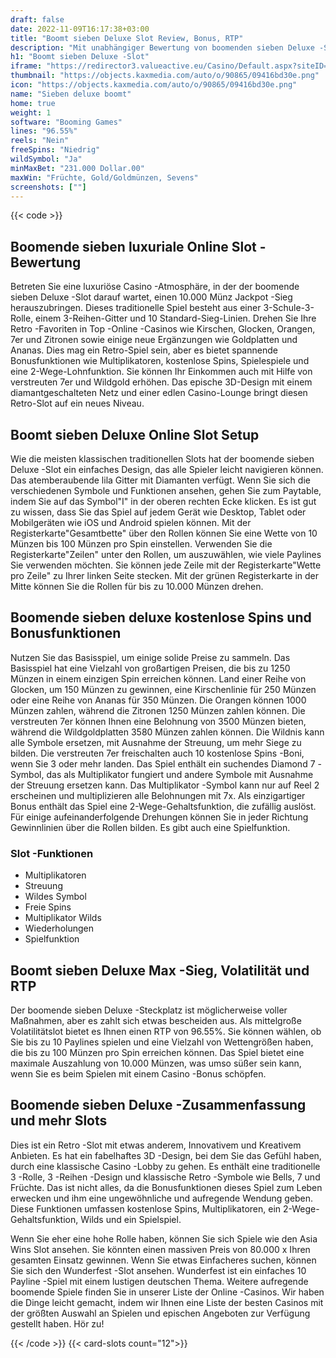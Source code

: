 ```yaml
---
draft: false
date: 2022-11-09T16:17:38+03:00
title: "Boomt sieben Deluxe Slot Review, Bonus, RTP"
description: "Mit unabhängiger Bewertung von boomenden sieben Deluxe -Slot aus boomenden Spielen können Sie kostenlos oder echtes Geld spielen und hier einen Bonus erhalten!"
h1: "Boomt sieben Deluxe -Slot"
iframe: "https://redirector3.valueactive.eu/Casino/Default.aspx?siteID=MIT&playmode=demo&serverid=1866&ul=en&applicationID=7217&currency=EUR&ModuleID=19661&ClientID=50300&ProductID=30&gameID=58231b3d381e0c00c400000d"
thumbnail: "https://objects.kaxmedia.com/auto/o/90865/09416bd30e.png"
icon: "https://objects.kaxmedia.com/auto/o/90865/09416bd30e.png"
name: "Sieben deluxe boomt"
home: true
weight: 1
software: "Booming Games"
lines: "96.55%"
reels: "Nein"
freeSpins: "Niedrig"
wildSymbol: "Ja"
minMaxBet: "231.000 Dollar.00"
maxWin: "Früchte, Gold/Goldmünzen, Sevens"
screenshots: [""]
---
```


{{< code >}}<h2>Boomende sieben luxuriale Online Slot -Bewertung</h2><p>Betreten Sie eine luxuriöse Casino -Atmosphäre, in der der boomende sieben Deluxe -Slot darauf wartet, einen 10.000 Münz Jackpot -Sieg herauszubringen. Dieses traditionelle Spiel besteht aus einer 3-Schule-3-Rolle, einem 3-Reihen-Gitter und 10 Standard-Sieg-Linien. Drehen Sie Ihre Retro -Favoriten in Top -Online -Casinos wie Kirschen, Glocken, Orangen, 7er und Zitronen sowie einige neue Ergänzungen wie Goldplatten und Ananas. Dies mag ein Retro-Spiel sein, aber es bietet spannende Bonusfunktionen wie Multiplikatoren, kostenlose Spins, Spielespiele und eine 2-Wege-Lohnfunktion. Sie können Ihr Einkommen auch mit Hilfe von verstreuten 7er und Wildgold erhöhen. Das epische 3D-Design mit einem diamantgeschalteten Netz und einer edlen Casino-Lounge bringt diesen Retro-Slot auf ein neues Niveau.</p><h2>Boomt sieben Deluxe Online Slot Setup</h2><p>Wie die meisten klassischen traditionellen Slots hat der boomende sieben Deluxe -Slot ein einfaches Design, das alle Spieler leicht navigieren können. Das atemberaubende lila Gitter mit Diamanten verfügt. Wenn Sie sich die verschiedenen Symbole und Funktionen ansehen, gehen Sie zum Paytable, indem Sie auf das Symbol"I" in der oberen rechten Ecke klicken. Es ist gut zu wissen, dass Sie das Spiel auf jedem Gerät wie Desktop, Tablet oder Mobilgeräten wie iOS und Android spielen können. Mit der Registerkarte"Gesamtbette" über den Rollen können Sie eine Wette von 10 Münzen bis 100 Münzen pro Spin einstellen. Verwenden Sie die Registerkarte"Zeilen" unter den Rollen, um auszuwählen, wie viele Paylines Sie verwenden möchten. Sie können jede Zeile mit der Registerkarte"Wette pro Zeile" zu Ihrer linken Seite stecken. Mit der grünen Registerkarte in der Mitte können Sie die Rollen für bis zu 10.000 Münzen drehen.</p><h2>Boomende sieben deluxe kostenlose Spins und Bonusfunktionen</h2><p>Nutzen Sie das Basisspiel, um einige solide Preise zu sammeln. Das Basisspiel hat eine Vielzahl von großartigen Preisen, die bis zu 1250 Münzen in einem einzigen Spin erreichen können. Land einer Reihe von Glocken, um 150 Münzen zu gewinnen, eine Kirschenlinie für 250 Münzen oder eine Reihe von Ananas für 350 Münzen. Die Orangen können 1000 Münzen zahlen, während die Zitronen 1250 Münzen zahlen können. Die verstreuten 7er können Ihnen eine Belohnung von 3500 Münzen bieten, während die Wildgoldplatten 3580 Münzen zahlen können. Die Wildnis kann alle Symbole ersetzen, mit Ausnahme der Streuung, um mehr Siege zu bilden. Die verstreuten 7er freischalten auch 10 kostenlose Spins -Boni, wenn Sie 3 oder mehr landen. Das Spiel enthält ein suchendes Diamond 7 -Symbol, das als Multiplikator fungiert und andere Symbole mit Ausnahme der Streuung ersetzen kann. Das Multiplikator -Symbol kann nur auf Reel 2 erscheinen und multiplizieren alle Belohnungen mit 7x. Als einzigartiger Bonus enthält das Spiel eine 2-Wege-Gehaltsfunktion, die zufällig auslöst. Für einige aufeinanderfolgende Drehungen können Sie in jeder Richtung Gewinnlinien über die Rollen bilden. Es gibt auch eine Spielfunktion.</p><h3>
Slot -Funktionen</h3><ul>
<li></span>
Multiplikatoren</li>
<li></span>
Streuung</li>
<li></span>
Wildes Symbol</li>
<li></span>
Freie Spins</li>
<li></span>
Multiplikator Wilds</li>
<li></span>
Wiederholungen</li>
<li></span>
Spielfunktion</li></ul><h2>Boomt sieben Deluxe Max -Sieg, Volatilität und RTP</h2><p>Der boomende sieben Deluxe -Steckplatz ist möglicherweise voller Maßnahmen, aber es zahlt sich etwas bescheiden aus. Als mittelgroße Volatilitätslot bietet es Ihnen einen RTP von 96.55%. Sie können wählen, ob Sie bis zu 10 Paylines spielen und eine Vielzahl von Wettengrößen haben, die bis zu 100 Münzen pro Spin erreichen können. Das Spiel bietet eine maximale Auszahlung von 10.000 Münzen, was umso süßer sein kann, wenn Sie es beim Spielen mit einem Casino -Bonus schöpfen.</p><h2>Boomende sieben Deluxe -Zusammenfassung und mehr Slots</h2><p>Dies ist ein Retro -Slot mit etwas anderem, Innovativem und Kreativem Anbieten. Es hat ein fabelhaftes 3D -Design, bei dem Sie das Gefühl haben, durch eine klassische Casino -Lobby zu gehen. Es enthält eine traditionelle 3 -Rolle, 3 -Reihen -Design und klassische Retro -Symbole wie Bells, 7 und Früchte. Das ist nicht alles, da die Bonusfunktionen dieses Spiel zum Leben erwecken und ihm eine ungewöhnliche und aufregende Wendung geben. Diese Funktionen umfassen kostenlose Spins, Multiplikatoren, ein 2-Wege-Gehaltsfunktion, Wilds und ein Spielspiel.</p><p>Wenn Sie eher eine hohe Rolle haben, können Sie sich Spiele wie den Asia Wins Slot ansehen. Sie könnten einen massiven Preis von 80.000 x Ihren gesamten Einsatz gewinnen. Wenn Sie etwas Einfacheres suchen, können Sie sich den Wunderfest -Slot ansehen. Wunderfest ist ein einfaches 10 Payline -Spiel mit einem lustigen deutschen Thema. Weitere aufregende boomende Spiele finden Sie in unserer Liste der Online -Casinos. Wir haben die Dinge leicht gemacht, indem wir Ihnen eine Liste der besten Casinos mit der größten Auswahl an Spielen und epischen Angeboten zur Verfügung gestellt haben. Hör zu!</p>{{< /code >}}
{{< card-slots count="12">}}